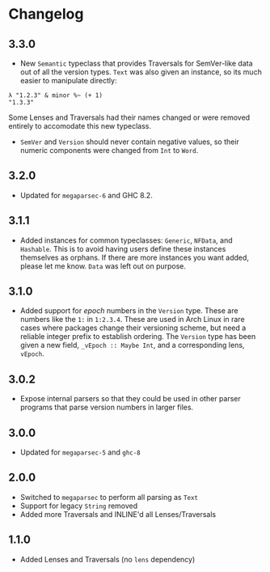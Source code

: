 Changelog
=========

3.3.0
------
- New `Semantic` typeclass that provides Traversals for SemVer-like data out
  of all the version types. `Text` was also given an instance, so its much
  easier to manipulate directly:

```
λ "1.2.3" & minor %~ (+ 1)
"1.3.3"
```

Some Lenses and Traversals had their names changed or were removed entirely
to accomodate this new typeclass.

- `SemVer` and `Version` should never contain negative values, so their numeric
  components were changed from `Int` to `Word`.

3.2.0
-----
- Updated for `megaparsec-6` and GHC 8.2.

3.1.1
-----
- Added instances for common typeclasses: `Generic`, `NFData`, and
  `Hashable`. This is to avoid having users define these instances themselves
  as orphans. If there are more instances you want added, please let me know.
  `Data` was left out on purpose.

3.1.0
-----
- Added support for *epoch* numbers in the `Version` type. These are numbers
  like the `1:` in `1:2.3.4`. These are used in Arch Linux in rare cases where
  packages change their versioning scheme, but need a reliable integer prefix
  to establish ordering. The `Version` type has been given a new field,
  `_vEpoch :: Maybe Int`, and a corresponding lens, `vEpoch`.

3.0.2
-----
- Expose internal parsers so that they could be used in other parser programs
  that parse version numbers in larger files.

3.0.0
-----
- Updated for `megaparsec-5` and `ghc-8`

2.0.0
-----
- Switched to `megaparsec` to perform all parsing as `Text`
- Support for legacy `String` removed
- Added more Traversals and INLINE'd all Lenses/Traversals

1.1.0
-----
- Added Lenses and Traversals (no `lens` dependency)
